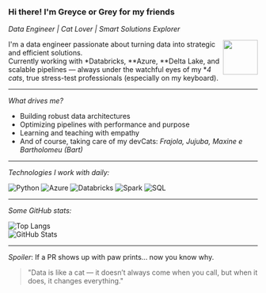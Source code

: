### Hi there! I'm Greyce or Grey for my friends
*Data Engineer | Cat Lover | Smart Solutions Explorer*

<img src="https://media.giphy.com/media/JIX9t2j0ZTN9S/giphy.gif" width="70" align="right"/>

I'm a data engineer passionate about turning data into strategic and efficient solutions.  
Currently working with *Databricks, **Azure, **Delta Lake, and scalable pipelines — always under the watchful eyes of my **4 cats*, true stress-test professionals (especially on my keyboard).

---

*What drives me?*  
- Building robust data architectures  
- Optimizing pipelines with performance and purpose  
- Learning and teaching with empathy  
- And of course, taking care of my devCats: *Frajola, Jujuba, Maxine e Bartholomeu (Bart)*

---

*Technologies I work with daily:*

![Python](https://img.shields.io/badge/-Python-3776AB?style=flat&logo=python&logoColor=white)
![Azure](https://img.shields.io/badge/-Azure-0078D4?style=flat&logo=azure-devops&logoColor=white)
![Databricks](https://img.shields.io/badge/-Databricks-E87878?style=flat&logo=databricks&logoColor=white)
![Spark](https://img.shields.io/badge/-Spark-E25A1C?style=flat&logo=apache-spark&logoColor=white)
![SQL](https://img.shields.io/badge/-SQL-003B57?style=flat&logo=postgresql&logoColor=white)

---

*Some GitHub stats:*

![Top Langs](https://github-readme-stats.vercel.app/api/top-langs/?username=your-username&layout=compact&theme=radical)  
![GitHub Stats](https://github-readme-stats.vercel.app/api?username=your-username&show_icons=true&theme=radical)

---

*Spoiler*: If a PR shows up with paw prints... now you know why.

> "Data is like a cat — it doesn’t always come when you call, but when it does, it changes everything."
